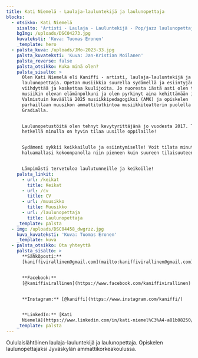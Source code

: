 ```yaml
---
title: Kati Niemelä - Laulaja-lauluntekijä ja laulunopettaja
blocks:
  - otsikko: Kati Niemelä
    sisalto: 'Artisti - Laulaja - Lauluntekijä - Pop/jazz laulunopettaja '
    bgImg: /uploads/DSC04273.jpg
    kuvateksti: 'Kuva: Tuomas Eronen'
    _template: hero
  - palsta_kuva: /uploads/JMo-2023-33.jpg
    palsta_kuvateksti: 'Kuva: Jan-Kristian Moilanen'
    palsta_reverse: false
    palsta_otsikko: Kuka minä olen?
    palsta_sisalto: >
      Olen Kati Niemelä eli Kaniffi - artisti, laulaja-lauluntekijä ja
      laulunopettaja. Opetan musiikkia suurella sydämellä ja esiintyjänä haluan
      viihdyttää ja koskettaa kuulijoita. Jo nuoresta iästä asti olen tiennyt
      musiikin olevan elämänpolkuni ja olen pyrkinyt aina kehittämään itseäni.
      Valmistuin keväällä 2025 musiikkipedagogiksi (AMK) ja opiskelen
      parhaillaan muusikon ammattitutkintoa musiikkiteatterin puolella
      Gradialla.


      Laulunopetustöitä olen tehnyt kevytyrittäjänä jo vuodesta 2017. Tällä
      hetkellä minulla on hyvin tilaa uusille oppilaille!


      Sydämeni sykkii keikkailulle ja esiintymiselle! Voit tilata minut
      haluamallasi kokoonpanolla niin pieneen kuin suureen tilaisuuteen!


      Lämpimästi tervetuloa laulutunneille ja keikoille!
    palsta_linkit:
      - url: /keikat
        title: Keikat
      - url: /cv
        title: CV
      - url: /muusikko
        title: Muusikko
      - url: /laulunopettaja
        title: Laulunopettaja
    _template: palsta
  - img: /uploads/DSC04458_dwgrzz.jpg
    kuva_kuvateksti: 'Kuva: Tuomas Eronen'
    _template: kuva
  - palsta_otsikko: Ota yhteyttä
    palsta_sisalto: >
      **Sähköposti:**
      [kaniffivirallinen@gmail.com](mailto:kaniffivirallinen@gmail.com)


      **Facebook:**
      [@kaniffivirallinen](https://www.facebook.com/kaniffivirallinen)


      **Instagram:** [@kaniffi](https://www.instagram.com/kaniffi/)


      **LinkedIn:** [Kati
      Niemelä](https://www.linkedin.com/in/kati-niemel%C3%A4-a81b08250/)
    _template: palsta
---
```
























Oululaislähtöinen laulaja-lauluntekijä ja laulunopettaja. Opiskelen laulunopettajaksi Jyväskylän ammattikorkeakoulussa.
